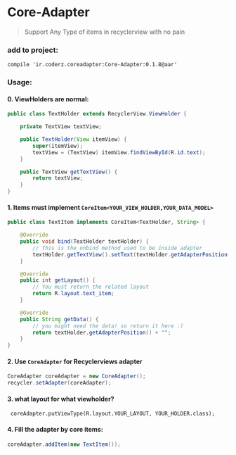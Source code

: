 # Core-Adapter
> Support Any Type of items in recyclerview with no pain 


### add to project:
`compile 'ir.coderz.coreadapter:Core-Adapter:0.1.8@aar'`


### Usage:

#### 0. ViewHolders are normal:
```java
public class TextHolder extends RecyclerView.ViewHolder {

    private TextView textView;

    public TextHolder(View itemView) {
        super(itemView);
        textView = (TextView) itemView.findViewById(R.id.text);
    }

    public TextView getTextView() {
        return textView;
    }
}
```


#### 1. Items must implement `CoreItem<YOUR_VIEW_HOLDER,YOUR_DATA_MODEL>`
```java
public class TextItem implements CoreItem<TextHolder, String> {

    @Override
    public void bind(TextHolder textHolder) {
        // This is the onbind method used to be inside adapter
        textHolder.getTextView().setText(textHolder.getAdapterPosition() + "");
    }

    @Override
    public int getLayout() {
        // You must return the related layout
        return R.layout.text_item;
    }

    @Override
    public String getData() {
        // you might need the data! so return it here :)
        return textHolder.getAdapterPosition() + "";
    }
}
```

#### 2. Use `CoreAdapter` for Recyclerviews adapter
```java
CoreAdapter coreAdapter = new CoreAdapter();
recycler.setAdapter(coreAdapter);
```

#### 3. what layout for what viewholder? 
` coreAdapter.putViewType(R.layout.YOUR_LAYOUT, YOUR_HOLDER.class);`

#### 4. Fill the adapter by core items:
```java
coreAdapter.addItem(new TextItem());
```


